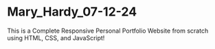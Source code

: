 # Mary_Hardy_07-12-24
This is a Complete Responsive Personal Portfolio Website from scratch using HTML, CSS, and JavaScript!
